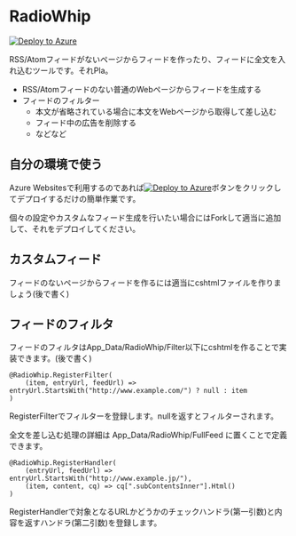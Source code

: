 RadioWhip
=========
[![Deploy to Azure](http://azuredeploy.net/deploybutton.png)](https://azuredeploy.net/)

RSS/Atomフィードがないページからフィードを作ったり、フィードに全文を入れ込むツールです。それPla。

- RSS/Atomフィードのない普通のWebページからフィードを生成する
- フィードのフィルター
  - 本文が省略されている場合に本文をWebページから取得して差し込む
  - フィード中の広告を削除する
  - などなど

自分の環境で使う
----------------
Azure Websitesで利用するのであれば[![Deploy to Azure](http://azuredeploy.net/deploybutton.png)](https://azuredeploy.net/)ボタンをクリックしてデプロイするだけの簡単作業です。

個々の設定やカスタムなフィード生成を行いたい場合にはForkして適当に追加して、それをデプロイしてください。

カスタムフィード
----------------
フィードのないページからフィードを作るには適当にcshtmlファイルを作りましょう(後で書く)

フィードのフィルタ
-----------------
フィードのフィルタはApp_Data/RadioWhip/Filter以下にcshtmlを作ることで実装できます。(後で書く)
```cshtml
@RadioWhip.RegisterFilter(
    (item, entryUrl, feedUrl) => entryUrl.StartsWith("http://www.example.com/") ? null : item
)
```
RegisterFilterでフィルターを登録します。nullを返すとフィルターされます。

全文を差し込む処理の詳細は App_Data/RadioWhip/FullFeed に置くことで定義できます。
```cshtml
@RadioWhip.RegisterHandler(
    (entryUrl, feedUrl) => entryUrl.StartsWith("http://www.example.jp/"),
    (item, content, cq) => cq[".subContentsInner"].Html()
)
```
RegisterHandlerで対象となるURLかどうかのチェックハンドラ(第一引数)と内容を返すハンドラ(第二引数)を登録します。
